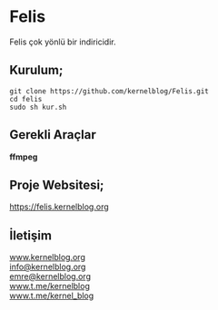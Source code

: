# Felis

Felis çok yönlü bir indiricidir.

## Kurulum;
`git clone https://github.com/kernelblog/Felis.git`<br>
`cd felis`<br>
`sudo sh kur.sh`
 
## Gerekli Araçlar
**ffmpeg**

## Proje Websitesi;
https://felis.kernelblog.org

## İletişim

www.kernelblog.org <br>
info@kernelblog.org <br>
emre@kernelblog.org <br>
www.t.me/kernelblog <br>
www.t.me/kernel_blog <br>
